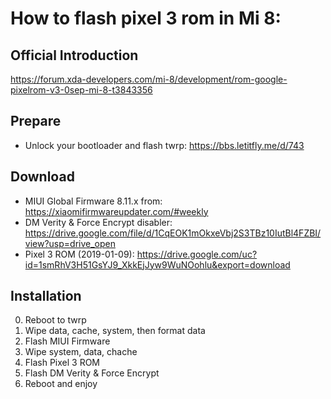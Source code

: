# How to flash pixel 3 rom in Mi 8:

## Official Introduction
https://forum.xda-developers.com/mi-8/development/rom-google-pixelrom-v3-0sep-mi-8-t3843356

## Prepare
- Unlock your bootloader and flash twrp: https://bbs.letitfly.me/d/743

## Download
- MIUI Global Firmware 8.11.x from: 
https://xiaomifirmwareupdater.com/#weekly
- DM Verity & Force Encrypt disabler: https://drive.google.com/file/d/1CqEOK1mOkxeVbj2S3TBz10IutBl4FZBI/view?usp=drive_open
- Pixel 3 ROM (2019-01-09): 
https://drive.google.com/uc?id=1smRhV3H51GsYJ9_XkkEjJyw9WuNOohlu&export=download

## Installation
0. Reboot to twrp
1. Wipe data, cache, system, then format data
2. Flash MIUI Firmware
3. Wipe system, data, chache
4. Flash Pixel 3 ROM
5. Flash DM Verity & Force Encrypt
6. Reboot and enjoy

